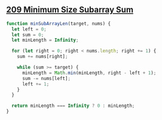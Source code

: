 ## [209 Minimum Size Subarray Sum](https://leetcode.com/problems/minimum-size-subarray-sum/description/?envType=study-plan-v2&envId=top-interview-150)

<!-- notecardId: 1741796689803 -->

```js
function minSubArrayLen(target, nums) {
  let left = 0;
  let sum = 0;
  let minLength = Infinity;

  for (let right = 0; right < nums.length; right += 1) {
    sum += nums[right];

    while (sum >= target) {
      minLength = Math.min(minLength, right - left + 1);
      sum -= nums[left];
      left += 1;
    }
  }

  return minLength === Infinity ? 0 : minLength;
}
```
